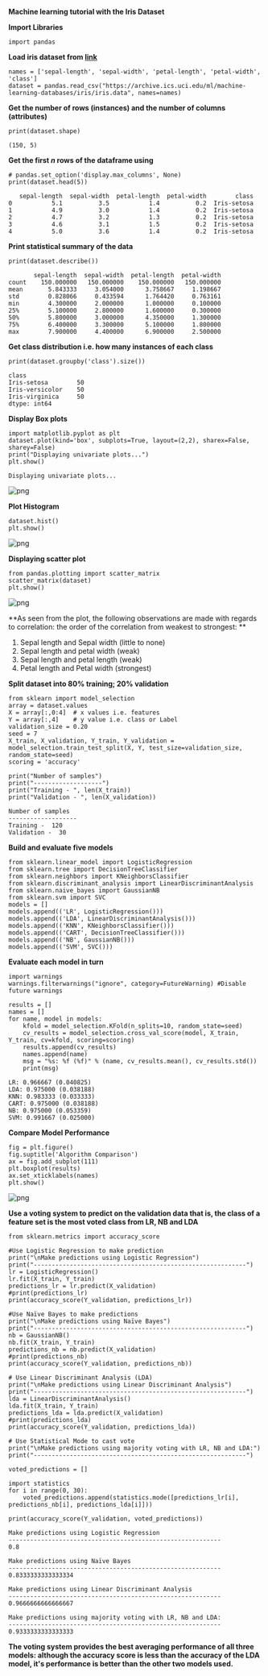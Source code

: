 
**Machine learning tutorial with the Iris Dataset**

**Import Libraries**


```
import pandas
```

**Load iris dataset from [link](https://archive.ics.uci.edu/ml/machine-learning-databases/iris/iris.data)**


```
names = ['sepal-length', 'sepal-width', 'petal-length', 'petal-width', 'class']
dataset = pandas.read_csv("https://archive.ics.uci.edu/ml/machine-learning-databases/iris/iris.data", names=names)
```

**Get the number of rows (instances) and the number of columns (attributes)**





```
print(dataset.shape)
```

    (150, 5)
    

**Get the first _n_ rows of the dataframe using**


```
# pandas.set_option('display.max_columns', None) 
print(dataset.head(5))
```

       sepal-length  sepal-width  petal-length  petal-width        class
    0           5.1          3.5           1.4          0.2  Iris-setosa
    1           4.9          3.0           1.4          0.2  Iris-setosa
    2           4.7          3.2           1.3          0.2  Iris-setosa
    3           4.6          3.1           1.5          0.2  Iris-setosa
    4           5.0          3.6           1.4          0.2  Iris-setosa
    

**Print statistical summary of the data**



```
print(dataset.describe())
```

           sepal-length  sepal-width  petal-length  petal-width
    count    150.000000   150.000000    150.000000   150.000000
    mean       5.843333     3.054000      3.758667     1.198667
    std        0.828066     0.433594      1.764420     0.763161
    min        4.300000     2.000000      1.000000     0.100000
    25%        5.100000     2.800000      1.600000     0.300000
    50%        5.800000     3.000000      4.350000     1.300000
    75%        6.400000     3.300000      5.100000     1.800000
    max        7.900000     4.400000      6.900000     2.500000
    

**Get class distribution i.e. how many instances of each class**


```
print(dataset.groupby('class').size())
```

    class
    Iris-setosa        50
    Iris-versicolor    50
    Iris-virginica     50
    dtype: int64
    

**Display Box plots**


```
import matplotlib.pyplot as plt
dataset.plot(kind='box', subplots=True, layout=(2,2), sharex=False, sharey=False)
print("Displaying univariate plots...")
plt.show()
```

    Displaying univariate plots...
    


![png](https://github.com/emichris/emichris.github.io/blob/master/img/Iris_Data_14_1.png)


**Plot Histogram**


```
dataset.hist()
plt.show()
```


![png](https://github.com/emichris/emichris.github.io/blob/master/img/Iris_Data_16_0.png)


**Displaying scatter plot**


```
from pandas.plotting import scatter_matrix
scatter_matrix(dataset)
plt.show()
```


![png](https://github.com/emichris/emichris.github.io/blob/master/img/Iris_Data_18_0.png)


**As seen from the plot, the following observations are made with regards to correlation: the order of the correlation from weakest to strongest:  **
1.   Sepal length and Sepal width (little to none)  
2.   Sepal length and petal width (weak)  
1.   Sepal length and petal length (weak)  
2.   Petal length and Petal width (strongest)  

**Split dataset into 80% training; 20% validation**


```
from sklearn import model_selection
array = dataset.values
X = array[:,0:4]  # x values i.e. features
Y = array[:,4]    # y value i.e. class or Label
validation_size = 0.20
seed = 7
X_train, X_validation, Y_train, Y_validation = model_selection.train_test_split(X, Y, test_size=validation_size, random_state=seed)
scoring = 'accuracy'

print("Number of samples")
print("-------------------")
print("Training - ", len(X_train))
print("Validation - ", len(X_validation))
```

    Number of samples
    -------------------
    Training -  120
    Validation -  30
    

**Build and evaluate five models**


```
from sklearn.linear_model import LogisticRegression
from sklearn.tree import DecisionTreeClassifier
from sklearn.neighbors import KNeighborsClassifier
from sklearn.discriminant_analysis import LinearDiscriminantAnalysis
from sklearn.naive_bayes import GaussianNB
from sklearn.svm import SVC
models = []
models.append(('LR', LogisticRegression()))
models.append(('LDA', LinearDiscriminantAnalysis()))
models.append(('KNN', KNeighborsClassifier()))
models.append(('CART', DecisionTreeClassifier()))
models.append(('NB', GaussianNB()))
models.append(('SVM', SVC()))
```

**Evaluate each model in turn**


```
import warnings
warnings.filterwarnings("ignore", category=FutureWarning) #Disable future warnings

results = []
names = []
for name, model in models:
	kfold = model_selection.KFold(n_splits=10, random_state=seed)
	cv_results = model_selection.cross_val_score(model, X_train, Y_train, cv=kfold, scoring=scoring)
	results.append(cv_results)
	names.append(name)
	msg = "%s: %f (%f)" % (name, cv_results.mean(), cv_results.std())
	print(msg)
```

    LR: 0.966667 (0.040825)
    LDA: 0.975000 (0.038188)
    KNN: 0.983333 (0.033333)
    CART: 0.975000 (0.038188)
    NB: 0.975000 (0.053359)
    SVM: 0.991667 (0.025000)
    

**Compare Model Performance**


```
fig = plt.figure()
fig.suptitle('Algorithm Comparison')
ax = fig.add_subplot(111)
plt.boxplot(results)
ax.set_xticklabels(names)
plt.show()
```


![png](https://github.com/emichris/emichris.github.io/blob/master/img/Iris_Data_27_0.png)


**Use a voting system to predict on the validation data that is, the class of a feature set is the most voted class from LR, NB and LDA**


```
from sklearn.metrics import accuracy_score

#Use Logistic Regression to make prediction
print("\nMake predictions using Logistic Regression")
print("-----------------------------------------------------------")
lr = LogisticRegression()
lr.fit(X_train, Y_train)
predictions_lr = lr.predict(X_validation)
#print(predictions_lr)
print(accuracy_score(Y_validation, predictions_lr))

#Use Naïve Bayes to make predictions
print("\nMake predictions using Naïve Bayes")
print("-----------------------------------------------------------")
nb = GaussianNB()
nb.fit(X_train, Y_train)
predictions_nb = nb.predict(X_validation)
#print(predictions_nb)
print(accuracy_score(Y_validation, predictions_nb))

# Use Linear Discriminant Analysis (LDA)
print("\nMake predictions using Linear Discriminant Analysis")
print("-----------------------------------------------------------")
lda = LinearDiscriminantAnalysis()
lda.fit(X_train, Y_train)
predictions_lda = lda.predict(X_validation)
#print(predictions_lda)
print(accuracy_score(Y_validation, predictions_lda))

# Use Statistical Mode to cast vote
print("\nMake predictions using majority voting with LR, NB and LDA:")
print("-----------------------------------------------------------")

voted_predictions = []

import statistics
for i in range(0, 30):
    voted_predictions.append(statistics.mode([predictions_lr[i], predictions_nb[i], predictions_lda[i]]))

print(accuracy_score(Y_validation, voted_predictions))

```

    
    Make predictions using Logistic Regression
    -----------------------------------------------------------
    0.8
    
    Make predictions using Naïve Bayes
    -----------------------------------------------------------
    0.8333333333333334
    
    Make predictions using Linear Discriminant Analysis
    -----------------------------------------------------------
    0.9666666666666667
    
    Make predictions using majority voting with LR, NB and LDA:
    -----------------------------------------------------------
    0.9333333333333333
    

**The voting system provides the best averaging performance of all three models: although the accuracy score is less than the accuracy of the LDA model, it's performance is better than the other two models used.**
